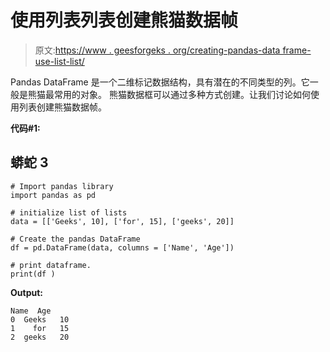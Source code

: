 # 使用列表列表创建熊猫数据帧

> 原文:[https://www . geesforgeks . org/creating-pandas-data frame-use-list-list/](https://www.geeksforgeeks.org/creating-pandas-dataframe-using-list-of-lists/)

Pandas DataFrame 是一个二维标记数据结构，具有潜在的不同类型的列。它一般是熊猫最常用的对象。
熊猫数据框可以通过多种方式创建。让我们讨论如何使用列表创建熊猫数据帧。

**代码#1:**

## 蟒蛇 3

```
# Import pandas library
import pandas as pd

# initialize list of lists
data = [['Geeks', 10], ['for', 15], ['geeks', 20]]

# Create the pandas DataFrame
df = pd.DataFrame(data, columns = ['Name', 'Age'])

# print dataframe.
print(df )
```

**Output:** 

```
Name  Age
0  Geeks   10
1    for   15
2  geeks   20
```